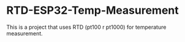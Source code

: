 # RTD-ESP32-Temp-Measurement
This is a project that uses RTD (pt100 r pt1000) for temperature measurement.
